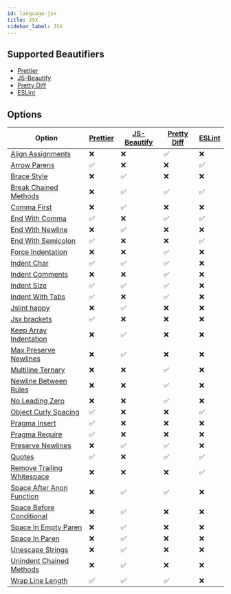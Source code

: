```yaml
---
id: language-jsx
title: JSX
sidebar_label: JSX
---
```

## Supported Beautifiers
- [Prettier](/docs/beautifier-prettier.html)
- [JS-Beautify](/docs/beautifier-js-beautify.html)
- [Pretty Diff](/docs/beautifier-pretty-diff.html)
- [ESLint](/docs/beautifier-eslint.html)
## Options
| Option | [Prettier](/docs/beautifier-prettier.html) | [JS-Beautify](/docs/beautifier-js-beautify.html) | [Pretty Diff](/docs/beautifier-pretty-diff.html) | [ESLint](/docs/beautifier-eslint.html) |
| --- | --- | --- | --- | --- |
| [Align Assignments](/docs/option-align-assignments.html) | &#10060; | &#10060; | &#9989; | &#10060; |
| [Arrow Parens](/docs/option-arrow-parens.html) | &#9989; | &#10060; | &#10060; | &#9989; |
| [Brace Style](/docs/option-brace-style.html) | &#10060; | &#9989; | &#10060; | &#10060; |
| [Break Chained Methods](/docs/option-break-chained-methods.html) | &#10060; | &#9989; | &#9989; | &#9989; |
| [Comma First](/docs/option-comma-first.html) | &#10060; | &#9989; | &#10060; | &#10060; |
| [End With Comma](/docs/option-end-with-comma.html) | &#9989; | &#10060; | &#9989; | &#9989; |
| [End With Newline](/docs/option-end-with-newline.html) | &#10060; | &#9989; | &#10060; | &#10060; |
| [End With Semicolon](/docs/option-end-with-semicolon.html) | &#9989; | &#10060; | &#10060; | &#9989; |
| [Force Indentation](/docs/option-force-indentation.html) | &#10060; | &#10060; | &#9989; | &#10060; |
| [Indent Char](/docs/option-indent-char.html) | &#9989; | &#9989; | &#9989; | &#10060; |
| [Indent Comments](/docs/option-indent-comments.html) | &#10060; | &#10060; | &#9989; | &#10060; |
| [Indent Size](/docs/option-indent-size.html) | &#9989; | &#9989; | &#9989; | &#10060; |
| [Indent With Tabs](/docs/option-indent-with-tabs.html) | &#9989; | &#10060; | &#9989; | &#10060; |
| [Jslint happy](/docs/option-jslint-happy.html) | &#10060; | &#9989; | &#10060; | &#10060; |
| [Jsx brackets](/docs/option-jsx-brackets.html) | &#9989; | &#10060; | &#10060; | &#10060; |
| [Keep Array Indentation](/docs/option-keep-array-indentation.html) | &#10060; | &#9989; | &#10060; | &#10060; |
| [Max Preserve Newlines](/docs/option-max-preserve-newlines.html) | &#10060; | &#9989; | &#10060; | &#10060; |
| [Multiline Ternary](/docs/option-multiline-ternary.html) | &#10060; | &#10060; | &#9989; | &#10060; |
| [Newline Between Rules](/docs/option-newline-between-rules.html) | &#10060; | &#10060; | &#9989; | &#10060; |
| [No Leading Zero](/docs/option-no-leading-zero.html) | &#10060; | &#10060; | &#9989; | &#10060; |
| [Object Curly Spacing](/docs/option-object-curly-spacing.html) | &#9989; | &#10060; | &#10060; | &#9989; |
| [Pragma Insert](/docs/option-pragma-insert.html) | &#9989; | &#10060; | &#10060; | &#10060; |
| [Pragma Require](/docs/option-pragma-require.html) | &#9989; | &#10060; | &#10060; | &#10060; |
| [Preserve Newlines](/docs/option-preserve-newlines.html) | &#10060; | &#9989; | &#9989; | &#10060; |
| [Quotes](/docs/option-quotes.html) | &#9989; | &#10060; | &#9989; | &#9989; |
| [Remove Trailing Whitespace](/docs/option-remove-trailing-whitespace.html) | &#10060; | &#10060; | &#10060; | &#9989; |
| [Space After Anon Function](/docs/option-space-after-anon-function.html) | &#10060; | &#9989; | &#9989; | &#10060; |
| [Space Before Conditional](/docs/option-space-before-conditional.html) | &#10060; | &#9989; | &#10060; | &#10060; |
| [Space In Empty Paren](/docs/option-space-in-empty-paren.html) | &#10060; | &#9989; | &#10060; | &#10060; |
| [Space In Paren](/docs/option-space-in-paren.html) | &#10060; | &#9989; | &#10060; | &#10060; |
| [Unescape Strings](/docs/option-unescape-strings.html) | &#10060; | &#9989; | &#10060; | &#10060; |
| [Unindent Chained Methods](/docs/option-unindent-chained-methods.html) | &#10060; | &#9989; | &#10060; | &#10060; |
| [Wrap Line Length](/docs/option-wrap-line-length.html) | &#9989; | &#9989; | &#9989; | &#10060; |